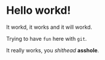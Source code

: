 # Hello workd!

It workd, it works and it will workd.

Trying to have `fun` here with `git`.

It really works, you *shithead* **asshole**.
